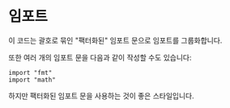 # 임포트

이 코드는 괄호로 묶인 "팩터화된" 임포트 문으로 임포트를 그룹화합니다.

또한 여러 개의 임포트 문을 다음과 같이 작성할 수도 있습니다:

	import "fmt"
	import "math"

하지만 팩터화된 임포트 문을 사용하는 것이 좋은 스타일입니다.